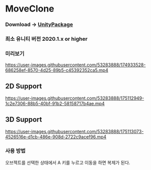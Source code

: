 # MoveClone

### Download -> [UnityPackage](https://github.com/NK-Studio/MoveClone/releases) 
### 최소 유니티 버전 2020.1.x or higher

### 미리보기
https://user-images.githubusercontent.com/53283888/174933528-686258ef-8570-4d25-89b5-c45392352ca5.mp4

## 2D Support
https://user-images.githubusercontent.com/53283888/175112949-1c2e7306-88b5-40bf-91b2-58158717b4ae.mp4

## 3D Support
https://user-images.githubusercontent.com/53283888/175113073-4526516e-d1cb-486e-908d-2722c9acef96.mp4

### 사용 방법
오브젝트를 선택한 상태에서 A 키를 누르고 이동을 하면 복제가 된다.
